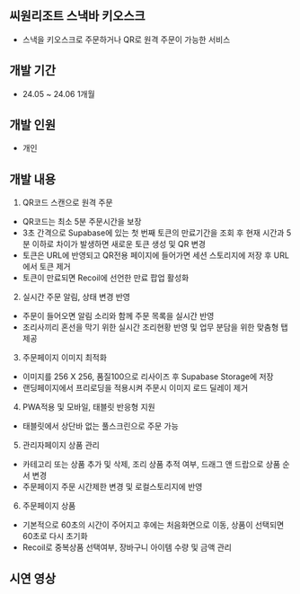 ## 씨원리조트 스낵바 키오스크
- 스낵을 키오스크로 주문하거나 QR로 원격 주문이 가능한 서비스
## 개발 기간
- 24.05 ~ 24.06 1개월
## 개발 인원
- 개인
## 개발 내용
1. QR코드 스캔으로 원격 주문  
- QR코드는 최소 5분 주문시간을 보장
- 3초 간격으로 Supabase에 있는 첫 번째 토큰의 만료기간을 조회 후 현재 시간과 5분 이하로 차이가 발생하면 새로운 토큰 생성 및 QR 변경
- 토큰은 URL에 반영되고 QR전용 페이지에 들어가면 세션 스토리지에 저장 후 URL에서 토큰 제거
- 토큰이 만료되면 Recoil에 선언한 만료 팝업 활성화
2.	실시간 주문 알림, 상태 변경 반영
- 주문이 들어오면 알림 소리와 함께 주문 목록을 실시간 반영
- 조리사끼리 혼선을 막기 위한 실시간 조리현황 반영 및 업무 분담을 위한 맞춤형 탭 제공
3.	주문페이지 이미지 최적화
- 이미지를 256 X 256, 품질100으로 리사이즈 후 Supabase Storage에 저장
- 랜딩페이지에서 프리로딩을 적용시켜 주문시 이미지 로드 딜레이 제거
4.	PWA적용 및 모바일, 태블릿 반응형 지원
- 태블릿에서 상단바 없는 풀스크린으로 주문 가능
5.	관리자페이지 상품 관리
- 카테고리 또는 상품 추가 및 삭제, 조리 상품 추적 여부, 드래그 앤 드랍으로 상품 순서 변경
- 주문페이지 주문 시간제한 변경 및 로컬스토리지에 반영
6.	주문페이지 상품 
- 기본적으로 60초의 시간이 주어지고 후에는 처음화면으로 이동, 상품이 선택되면 60초로 다시 초기화
- Recoil로 중복상품 선택여부, 장바구니 아이템 수량 및 금액 관리
## 시연 영상
